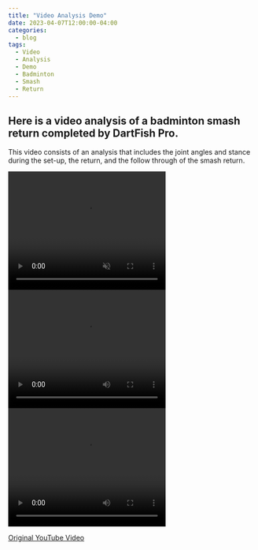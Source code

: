 ```yaml
---
title: "Video Analysis Demo"
date: 2023-04-07T12:00:00-04:00
categories:
  - blog
tags:
  - Video
  - Analysis
  - Demo
  - Badminton
  - Smash
  - Return
---
```


<h2>Here is a video analysis of a badminton smash return completed by DartFish Pro.</h2>
<p>This video consists of an analysis that includes the joint angles and stance during the set-up, the return, and the follow through of the smash return.</p>

<video width="320" height="240" controls autoplay muted loop playsinline>
    <source src="/assets/images/BadmintonReceive.mp4" type="video/mp4">
    </video>
    
 <video width="320" height="240" controls>
    <source src="BadmintonReceive.mp4" type="video/mp4">
    </video>
    
<video width="320" height="240" controls>
  <source src="BadmintonReceive.mp4" type="video/mp4">
  <source src="BadmintonReceive.ogg" type="video/ogg">
Your browser does not support the video tag.
</video>

   

<a href="https://youtu.be/gwDNZsEEvJ4?t=20">Original YouTube Video</a>

